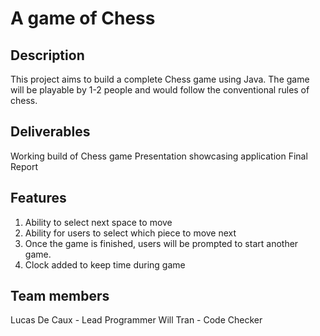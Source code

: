 # A game of Chess

## Description
This project aims to build a complete Chess game using Java. The game will be playable by 1-2 people and would follow the conventional rules of chess.

## Deliverables

Working build of Chess game
Presentation showcasing application
Final Report


## Features 
1. Ability to select next space to move
2. Ability for users to select which piece to move next
3. Once the game is finished, users will be prompted to start another game.
4. Clock added to keep time during game

## Team members

Lucas De Caux - Lead Programmer
Will Tran - Code Checker



